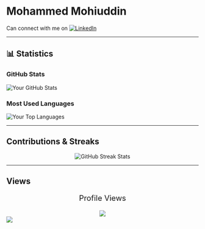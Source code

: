 # Mohammed Mohiuddin

Can connect with me on [![LinkedIn](https://img.shields.io/badge/-LinkedIn-blue)](https://www.linkedin.com/in/mmuzm)

---

## 📊 Statistics

### **GitHub Stats**
![Your GitHub Stats](https://github-readme-stats.vercel.app/api?username=MohammedMohiuddin1&show_icons=true&theme=dark)

### **Most Used Languages**
![Your Top Languages](https://github-readme-stats.vercel.app/api/top-langs/?username=MohammedMohiuddin1&layout=compact&theme=dark)

---

## **Contributions & Streaks**

<div align="center">
  <img src="https://streak-stats.demolab.com/?user=MohammedMohiuddin1&theme=dark" alt="GitHub Streak Stats" />
  <br>
</div>

---

## **Views**

<div align="center">
  <p style="font-size:20px;">Profile Views</p>
  <img align="center" src="https://profile-counter.glitch.me/MohammedMohiuddin1/count.svg" />
  <!-- For-the-Badge Style -->
  
</div>

<img align = "center" src="https://raw.githubusercontent.com/Trilokia/Trilokia/379277808c61ef204768a61bbc5d25bc7798ccf1/bottom_header.svg" />
